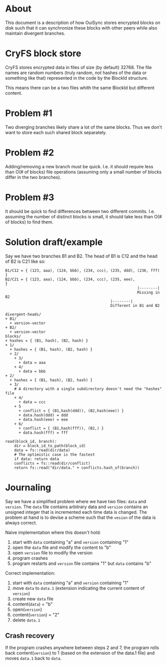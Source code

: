 
# About

This document is a description of how OuiSync stores encrypted blocks on disk
such that it can synchronize these blocks with other peers while also maintain
divergent branches.

# CryFS block store

CryFS stores encrypted data in files of size (by default) 32768. The file names
are random numbers (truly random, _not_ hashes of the data or something like
that) represented in the code by the BlockId structure. 

This means there can be a two files whith the same BlockId but different content.

# Problem #1

Two diverging branches likely share a lot of the same blocks. Thus we don't want to
store each such shared block separately.

# Problem #2

Adding/removing a new branch must be quick. I.e. it should require less than
O(# of blocks) file operations (assuming only a small number of blocks differ
in the two branches).

# Problem #3

It should be quick to find differences between two different commits. I.e.
assuming the number of distinct blocks is small, it should take less than
O(# of blocks) to find them.

# Solution draft/example

Say we have two branches B1 and B2. The head of B1 is C12 and the head of B2 is
C21 like so:

```
B1/C12 = { (123, aaa), (124, bbb), (234, ccc), (235, ddd), (236, fff) }
B2/C21 = { (123, aaa), (124, bbb), (234, ccc), (235, eee),            }
                                                           |--------|
                                                           Missing in B2
                                               |--------|
                                               Different in B1 and B2
```

```
divergent-heads/
+ B1/
  + version-vector
+ B2/
  + version-vector
blocks/
+ hashes = { (B1, hash), (B2, hash) }
+ 1/
  + hashes = { (B1, hash), (B2, hash) }
  + 2/
    + 3/
      + data = aaa
    + 4/
      + data = bbb
+ 2/
  + hashes = { (B1, hash), (B2, hash) }
  + 3/
    # A directory with a single subdirectory doesn't need the "hashes" file
    + 4/
      + data = ccc
    + 5
      + conflict = { (B1,hash(ddd)), (B2,hash(eee)) }
      + data.hash(ddd) = ddd
      + data.hash(eee) = eee
    + 6/
      + conflict = { (B1,hash(fff)), (B2,) }
      + data.hash(fff) = fff
```

```
read(block_id, branch):
    dir = block_id_to_path(block_id)
    data = fs::read(dir/data)
    # The optimistic case is the fastest
    if data: return data
    conflicts = fs::read(dir/conflict)
    return fs::read("dir/data." + conflicts.hash_of(branch))
```

# Journaling

Say we have a simplified problem where we have two files: `data` and `version`.
The `data` file contains arbitrary data and `version` contains an unsigned integer
that is incremented each time data is changed. The problem at hand is to devise
a scheme such that the `vesion` of the data is always correct.

Naive implementation where this doesn't hold:

1. start with `data` containing "a" and `version` containing "1"
2. open the `data` file and modify the content to "b"
3. open `version` file to modify the version
4. program crashes
5. program restarts and `version` file contains "1" but `data` contains "b"

Correct implementation:

1. start with `data` containing "a" and `version` containing "1"
2. move `data` to `data.1` (extension indicating the current content of `version`)
3. create new `data` file
4. content(`data`) = "b"
5. open(`version`)
6. content(`version`) = "2"
7. delete `data.1`

## Crash recovery

If the program crashes anywhere between steps 2 and 7, the program rolls
back content(`version`) to 1 (based on the extension of the data.1 file)
and moves `data.1` back to `data`.
